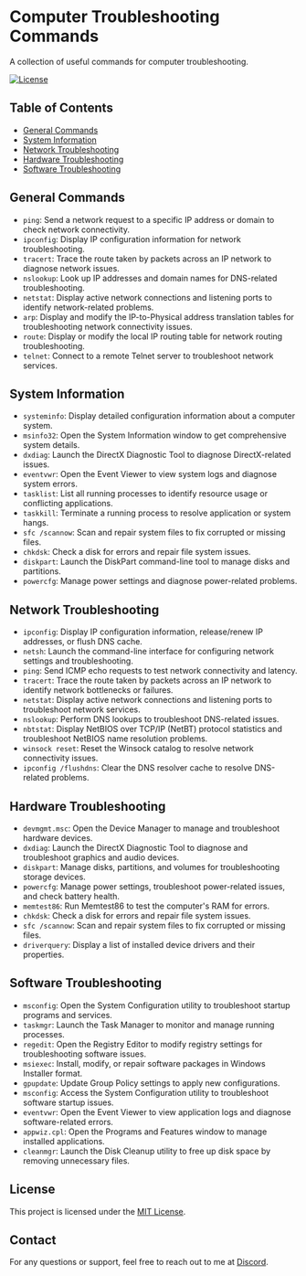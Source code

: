 # Computer Troubleshooting Commands

A collection of useful commands for computer troubleshooting.

[![License](https://img.shields.io/badge/License-MIT-blue.svg)](LICENSE)

## Table of Contents

- [General Commands](#general-commands)
- [System Information](#system-information)
- [Network Troubleshooting](#network-troubleshooting)
- [Hardware Troubleshooting](#hardware-troubleshooting)
- [Software Troubleshooting](#software-troubleshooting)

## General Commands

- `ping`: Send a network request to a specific IP address or domain to check network connectivity.
- `ipconfig`: Display IP configuration information for network troubleshooting.
- `tracert`: Trace the route taken by packets across an IP network to diagnose network issues.
- `nslookup`: Look up IP addresses and domain names for DNS-related troubleshooting.
- `netstat`: Display active network connections and listening ports to identify network-related problems.
- `arp`: Display and modify the IP-to-Physical address translation tables for troubleshooting network connectivity issues.
- `route`: Display or modify the local IP routing table for network routing troubleshooting.
- `telnet`: Connect to a remote Telnet server to troubleshoot network services.

## System Information

- `systeminfo`: Display detailed configuration information about a computer system.
- `msinfo32`: Open the System Information window to get comprehensive system details.
- `dxdiag`: Launch the DirectX Diagnostic Tool to diagnose DirectX-related issues.
- `eventvwr`: Open the Event Viewer to view system logs and diagnose system errors.
- `tasklist`: List all running processes to identify resource usage or conflicting applications.
- `taskkill`: Terminate a running process to resolve application or system hangs.
- `sfc /scannow`: Scan and repair system files to fix corrupted or missing files.
- `chkdsk`: Check a disk for errors and repair file system issues.
- `diskpart`: Launch the DiskPart command-line tool to manage disks and partitions.
- `powercfg`: Manage power settings and diagnose power-related problems.

## Network Troubleshooting

- `ipconfig`: Display IP configuration information, release/renew IP addresses, or flush DNS cache.
- `netsh`: Launch the command-line interface for configuring network settings and troubleshooting.
- `ping`: Send ICMP echo requests to test network connectivity and latency.
- `tracert`: Trace the route taken by packets across an IP network to identify network bottlenecks or failures.
- `netstat`: Display active network connections and listening ports to troubleshoot network services.
- `nslookup`: Perform DNS lookups to troubleshoot DNS-related issues.
- `nbtstat`: Display NetBIOS over TCP/IP (NetBT) protocol statistics and troubleshoot NetBIOS name resolution problems.
- `winsock reset`: Reset the Winsock catalog to resolve network connectivity issues.
- `ipconfig /flushdns`: Clear the DNS resolver cache to resolve DNS-related problems.

## Hardware Troubleshooting

- `devmgmt.msc`: Open the Device Manager to manage and troubleshoot hardware devices.
- `dxdiag`: Launch the DirectX Diagnostic Tool to diagnose and troubleshoot graphics and audio devices.
- `diskpart`: Manage disks, partitions, and volumes for troubleshooting storage devices.
- `powercfg`: Manage power settings, troubleshoot power-related issues, and check battery health.
- `memtest86`: Run Memtest86 to test the computer's RAM for errors.
- `chkdsk`: Check a disk for errors and repair file system issues.
- `sfc /scannow`: Scan and repair system files to fix corrupted or missing files.
- `driverquery`: Display a list of installed device drivers and their properties.

## Software Troubleshooting

- `msconfig`: Open the System Configuration utility to troubleshoot startup programs and services.
- `taskmgr`: Launch the Task Manager to monitor and manage running processes.
- `regedit`: Open the Registry Editor to modify registry settings for troubleshooting software issues.
- `msiexec`: Install, modify, or repair software packages in Windows Installer format.
- `gpupdate`: Update Group Policy settings to apply new configurations.
- `msconfig`: Access the System Configuration utility to troubleshoot software startup issues.
- `eventvwr`: Open the Event Viewer to view application logs and diagnose software-related errors.
- `appwiz.cpl`: Open the Programs and Features window to manage installed applications.
- `cleanmgr`: Launch the Disk Cleanup utility to free up disk space by removing unnecessary files.

## License

This project is licensed under the [MIT License](LICENSE).

## Contact

For any questions or support, feel free to reach out to me at [Discord](https://discord.gg/96kEy8FJ6v).
